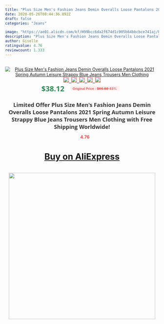 ```yaml
---
title: "Plus Size Men's Fashion Jeans Demin Overalls Loose Pantalons 2021 Spring Autumn Leisure Strappy Blue Jeans Trousers Men Clothing"
date: 2020-05-26T08:44:36.892Z
draft: false
categories: "Jeans"

image: "https://ae01.alicdn.com/kf/H99bcc6da2f674d1c905b64bbcbce741aj/Plus-Size-Men-s-Fashion-Jeans-Demin-Overalls-Loose-Pantalons-2021-Spring-Autumn-Leisure-Strappy-Blue.jpg"
description: "Plus Size Men's Fashion Jeans Demin Overalls Loose Pantalons 2021 Spring Autumn Leisure Strappy Blue Jeans Trousers Men Clothing"
author: Giselle
ratingvalue: 4.76
reviewcount: 1.333
---
```

<br>
<div style="text-align: center;">
<a href="https://s.click.aliexpress.com/e/_APT33B" target="_blank" rel="nofollow noopener noreferrer"><img alt="Plus Size Men's Fashion Jeans Demin Overalls Loose Pantalons 2021 Spring Autumn Leisure Strappy Blue Jeans Trousers Men Clothing" class="magnifier-image" src="https://ae01.alicdn.com/kf/H99bcc6da2f674d1c905b64bbcbce741aj/Plus-Size-Men-s-Fashion-Jeans-Demin-Overalls-Loose-Pantalons-2021-Spring-Autumn-Leisure-Strappy-Blue.jpg_640x640.jpg">
<br>
<img style="border:1px solid salmon" src="https://ae01.alicdn.com/kf/H99bcc6da2f674d1c905b64bbcbce741aj/Plus-Size-Men-s-Fashion-Jeans-Demin-Overalls-Loose-Pantalons-2021-Spring-Autumn-Leisure-Strappy-Blue.jpg_120x120.jpg">&nbsp;&nbsp;<img style="border:1px solid salmon" src="https://ae01.alicdn.com/kf/Hee5c6b565dff4f1a83f60d89193dba48T/Plus-Size-Men-s-Fashion-Jeans-Demin-Overalls-Loose-Pantalons-2021-Spring-Autumn-Leisure-Strappy-Blue.jpg_120x120.jpg">&nbsp;&nbsp;<img style="border:1px solid salmon" src="https://ae01.alicdn.com/kf/Hb6684ea2296348f1a4e52e3301990f47i/Plus-Size-Men-s-Fashion-Jeans-Demin-Overalls-Loose-Pantalons-2021-Spring-Autumn-Leisure-Strappy-Blue.jpg_120x120.jpg">&nbsp;&nbsp;<img style="border:1px solid salmon" src="https://ae01.alicdn.com/kf/H469f0353ffcd489799b3d8dafba4ebd27/Plus-Size-Men-s-Fashion-Jeans-Demin-Overalls-Loose-Pantalons-2021-Spring-Autumn-Leisure-Strappy-Blue.jpg_120x120.jpg">&nbsp;&nbsp;<img style="border:1px solid salmon" src="https://ae01.alicdn.com/kf/Ha216125980154a17b6109ebdfff25f74n/Plus-Size-Men-s-Fashion-Jeans-Demin-Overalls-Loose-Pantalons-2021-Spring-Autumn-Leisure-Strappy-Blue.jpg_120x120.jpg"></a></div><br0>
<div style="text-align: center;"><span style="background-color: white; border: 0px; box-sizing: border-box; color: seagreen; display: inline-block; font-family: &quot;open sans&quot; , &quot;arial&quot; , &quot;helvetica&quot; , sans-serif , &quot;heiti&quot;; font-size: 24px; font-stretch: inherit; font-weight: 700; line-height: inherit; margin: 0px 10px 0px 0px; padding: 0px; vertical-align: middle;">$38.12 </span>
<span style="background: rgb(255 , 241 , 241); border-radius: 3px; border: 0px; box-sizing: border-box; color: #ff4747; display: inline-block; font-family: inherit; font-size: 12px; font-stretch: inherit; font-style: inherit; font-variant: inherit; font-weight: 600; line-height: inherit; margin: 0px; padding: 2px 5px; transform: scale(0.9); vertical-align: middle;">Original Price : <b style="text-decoration: line-through;">$66.88 </b> 43%&nbsp;&nbsp;</span></div>
<h1 style="color: #333333; display: inline-block; font-family: &quot;open sans&quot; , &quot;arial&quot; , &quot;helvetica&quot; , sans-serif , &quot;heiti&quot;; font-size: 18px; font-stretch: inherit; font-weight: 700; text-align: center;">Limited Offer Plus Size Men's Fashion Jeans Demin Overalls Loose Pantalons 2021 Spring Autumn Leisure Strappy Blue Jeans Trousers Men Clothing with Free Shipping Worldwide!</h1>
<div style="color: #ff4747; text-align: center;">
<img src="https://4.bp.blogspot.com/-M0ZcTcb-5uY/XleCXlxnR4I/AAAAAAAAAEc/OrjgMkXV1oMQFaCRZj5HQwOCBcu3w1FegCPcBGAYYCw/s1600/star.png" style="height: 15px;">&nbsp;<b>4.76</b></div>
<div class="button_cont" align="center"><a class="buynow_a" href="https://s.click.aliexpress.com/e/_APT33B" target="_blank" rel="nofollow noopener noreferrer"><H1>Buy on AliExpress</H1></a></div><br>
<div class="separator" style="clear: both; text-align: center;">
<img src="https://lh3.googleusercontent.com/-pTy5HemUv9M/XlePHvY0dAI/AAAAAAAAAE4/0nX5iRUoIWY8eMW9Dpxeirr157OZliDIgCLcBGAsYHQ/s1600/badge.gif" width="480">
</div>
